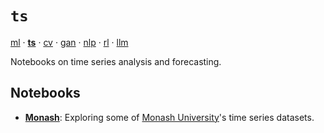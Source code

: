 # `ts`

[ml](https://github.com/adamelliotfields/ml) · [**ts**](https://github.com/adamelliotfields/ts) · [cv](https://github.com/adamelliotfields/cv) · [gan](https://github.com/adamelliotfields/gan) · [nlp](https://github.com/adamelliotfields/nlp) · [rl](https://github.com/adamelliotfields/rl) · [llm](https://github.com/adamelliotfields/llm)

Notebooks on time series analysis and forecasting.

## Notebooks

* [**Monash**](./notebooks/monash.ipynb): Exploring some of [Monash University](https://forecastingdata.org)'s time series datasets.
